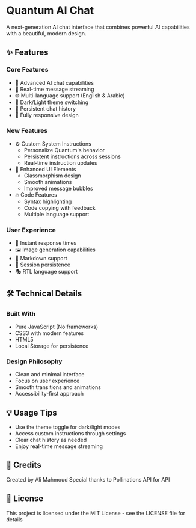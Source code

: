 # Quantum AI Chat

A next-generation AI chat interface that combines powerful AI capabilities with a beautiful, modern design.

## ✨ Features

### Core Features
- 🤖 Advanced AI chat capabilities
- 💬 Real-time message streaming
- 🌐 Multi-language support (English & Arabic)
- 🎨 Dark/Light theme switching
- 💾 Persistent chat history
- 📱 Fully responsive design

### New Features
- ⚙️ Custom System Instructions
  - Personalize Quantum's behavior
  - Persistent instructions across sessions
  - Real-time instruction updates
- 🎯 Enhanced UI Elements
  - Glassmorphism design
  - Smooth animations
  - Improved message bubbles
- 🔥 Code Features
  - Syntax highlighting
  - Code copying with feedback
  - Multiple language support

### User Experience
- 🚀 Instant response times
- 🖼️ Image generation capabilities
- 📝 Markdown support
- 🔄 Session persistence
- 🎭 RTL language support

## 🛠️ Technical Details

### Built With
- Pure JavaScript (No frameworks)
- CSS3 with modern features
- HTML5
- Local Storage for persistence

### Design Philosophy
- Clean and minimal interface
- Focus on user experience
- Smooth transitions and animations
- Accessibility-first approach

## 💡 Usage Tips

- Use the theme toggle for dark/light modes
- Access custom instructions through settings
- Clear chat history as needed
- Enjoy real-time message streaming

## 🌟 Credits

Created by Ali Mahmoud
Special thanks to Pollinations API for API

## 📝 License

This project is licensed under the MIT License - see the LICENSE file for details
